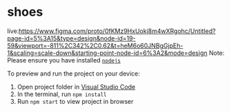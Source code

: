 
  # shoes
  live:https://www.figma.com/proto/0fKMz9HxUokj8m4wXRgohc/Untitled?page-id=5%3A15&type=design&node-id=19-59&viewport=-811%2C342%2C0.62&t=heM6o60JNBgGjpEh-1&scaling=scale-down&starting-point-node-id=6%3A2&mode=design
  Note: Please ensure you have installed <code><a href="https://nodejs.org/en/download/">nodejs</a></code>

  To preview and run the project on your device:
  1) Open project folder in <a href="https://code.visualstudio.com/download">Visual Studio Code</a>
  2) In the terminal, run `npm install`
  3) Run `npm start` to view project in browser
  
